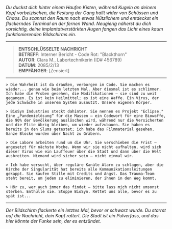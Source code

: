 _Du duckst dich hinter einem Haufen Kisten, während Kugeln an deinem Kopf vorbeizischen, die Festung der Gang hallt wider von Schüssen und Chaos. Du scannst den Raum nach etwas Nützlichem und entdeckst ein flackerndes Terminal an der fernen Wand. Neugierig näherst du dich vorsichtig, deine implantatverstärkten Augen fangen das Licht eines kaum funktionierenden Bildschirms ein._

---

> **ENTSCHLÜSSELTE NACHRICHT**  
> **BETREFF**: Interner Bericht - Code Rot: "Blackthorn"  
> **AUTOR**: Clara M., Labortechnikerin (ID# 456789)  
> **DATUM**: 2085/2/13  
> **EMPFÄNGER**: [Zensiert]

---

`> Die Wahrheit ist da draußen, verborgen im Code. Sie machen es wieder... genau wie beim letzten Mal. Aber diesmal ist es schlimmer. Ich habe die Proben gesehen, die Modifikationen – sie sind zu weit gegangen. Es ist kein Heilmittel; es ist eine Waffe. Ein Virus, der jede Schwäche in unserem System ausnutzt. Unsere eigenen Körper.`

`> BioSyn Industries steckt dahinter. Sie nennen es Projekt "Eclipse." Eine „Pandemielösung“ für die Massen – ein Codewort für eine Biowaffe, die 90% der Bevölkerung auslöschen wird, während nur die Versicherten und die Elite übrig bleiben, um wieder aufzubauen. Sie haben es bereits in den Slums getestet; ich habe das Filmmaterial gesehen. Ganze Blöcke wurden über Nacht zu Gräbern.`

`> Die Labore arbeiten rund um die Uhr. Sie verschieben die Frist – angesetzt für nächste Woche. Wenn wir sie nicht aufhalten, wird sich dieser Virus wie ein Lauffeuer über die Stadt und dann über die Welt ausbreiten. Niemand wird sicher sein – nicht einmal wir.`

`> Ich habe versucht, über reguläre Kanäle Alarm zu schlagen, aber die Kirche der Singularität hat bereits alle Kommunikationsleitungen gekappt. Sie kaufen Stille mit Credits und Angst. Das Trauma-Team steht bereit, um jeden zu eliminieren, der ihnen in den Weg kommt.`

`> Hör zu, wer auch immer das findet – bitte lass mich nicht umsonst sterben. Enthülle sie. Stoppe BioSyn. Rettet uns alle, bevor es zu spät ist...`

---

_Der Bildschirm flackerte ein letztes Mal, bevor er schwarz wurde. Du starrst auf die Nachricht, dein Kopf rattert. Die Stadt ist ein Pulverfass, und das hier könnte der Funke sein, der es entzündet._
